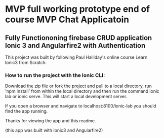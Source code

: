 # MVP full working prototype end of course MVP Chat Applicatoin

## Fully Functiononing firebase CRUD application Ionic 3 and Angularfire2 with Authentication

This project was built by following Paul Halliday's online course Learn Ionic3 from Scratch.


### How to run the project with the Ionic CLI:

Download the zip file or fork the project and pull to a local directory, run 'npm install' from within the local directory and then run the command ionic lab or ionic serve. This will start a local development server.

If you open a browser and navigate to localhost:8100/ionic-lab you should find the app running.

Thanks for viewing the app and this readme.

(this app was built with Ionic3 and Angularfire2)